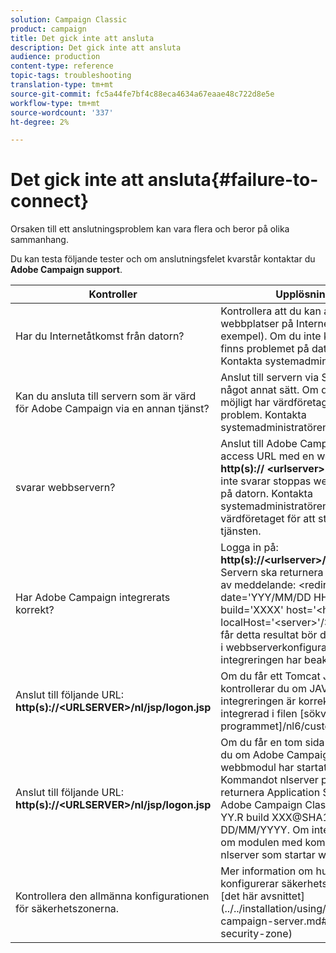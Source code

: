 ```yaml
---
solution: Campaign Classic
product: campaign
title: Det gick inte att ansluta
description: Det gick inte att ansluta
audience: production
content-type: reference
topic-tags: troubleshooting
translation-type: tm+mt
source-git-commit: fc5a44fe7bf4c88eca4634a67eaae48c722d8e5e
workflow-type: tm+mt
source-wordcount: '337'
ht-degree: 2%

---
```



# Det gick inte att ansluta{#failure-to-connect}

Orsaken till ett anslutningsproblem kan vara flera och beror på olika sammanhang.

Du kan testa följande tester och om anslutningsfelet kvarstår kontaktar du **Adobe Campaign support**.



<table> 
<thead> 
<tr> 
<th>Kontroller<br /> </th> 
<th>Upplösning<br /> </th> 
</tr> 
</thead> 
<tbody> 
<tr> 
<td>Har du Internetåtkomst från datorn?</td> 
<td>Kontrollera att du kan ansluta till webbplatser på Internet (till exempel). Om du inte kan ansluta finns problemet på datorn. Kontakta systemadministratören.</td>
</tr>
<tr> 
<td>Kan du ansluta till servern som är värd för Adobe Campaign via en annan tjänst?</td> 
<td>Anslut till servern via SSH eller på något annat sätt. Om detta inte är möjligt har värdföretaget ett problem. Kontakta systemadministratören.</td>
</tr>
<tr> 
<td>svarar webbservern?</td> 
<td>Anslut till Adobe Campaign server access URL med en webbläsare: <b>http(s):// &lt;urlserver&gt;</b>. Om den inte svarar stoppas webbservern på datorn. Kontakta systemadministratören för värdföretaget för att starta om tjänsten.</td>
</tr>
<tr> 
<td>Har Adobe Campaign integrerats korrekt?</td> 
<td>Logga in på: <b>http(s)://&lt;urlserver&gt;/r/test</b> -URL. Servern ska returnera följande typ av meddelande: &lt;redir status='OK' date='YYY/MM/DD HH:MM:SS' build='XXXX' host='&lt;hostname&gt;' localHost='&lt;server&gt;'/&gt;Om du inte får detta resultat bör du kontrollera i webbserverkonfigurationen att integreringen har beaktats.</td>
</tr>
<tr> 
<td>Anslut till följande URL: <b>http(s)://&lt;URLSERVER&gt;/nl/jsp/logon.jsp</b></td>
<td>Om du får ett Tomcat Java-fel kontrollerar du om JAVA-integreringen är korrekt. Den är integrerad i filen [sökväg för programmet]/nl6/customer.sh</td>
</tr>
<tr> 
<td>Anslut till följande URL: <b>http(s)://&lt;URLSERVER&gt;/nl/jsp/logon.jsp</b></td>
<td>Om du får en tom sida kontrollerar du om Adobe Campaign webbmodul har startats. Kommandot nlserver pdump ska returnera Application Server för Adobe Campaign Classic (7.X YY.R build XXX@SHA1) av DD/MM/YYYY. Om inte startar du om modulen med kommandot nlserver som startar webben</td>
</tr>
<tr>
<td>Kontrollera den allmänna konfigurationen för säkerhetszonerna.</td>
<td>Mer information om hur du konfigurerar säkerhetszoner finns i [det här avsnittet](../../installation/using/configuring-campaign-server.md#defining-security-zone)</td>
</tr>
</tbody> 
</table>

